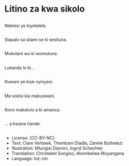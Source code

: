 # Litino za kwa sikolo

##
Ndelesi ye kiyetelele.

##
Siapalo sa silami se ki sesituna.

##
Mukotani wo ki womutuna.

##
Lukanda lo ki...

##
Kuwani ye kiye nyinyani.

##
Ma sokisi kia makuswani.

##
Kono makatulo a ki amanca.

##
... a kwana hande.

##
* License: [CC-BY-NC]
* Text: Clare Verbeek, Thembani Dladla, Zanele Buthelezi
* Illustration: Mlungisi Dlamini, Ingrid Schechter
* Translation: Christabel Songiso, Akombelwa Muyangana
* Language: loz-zm
